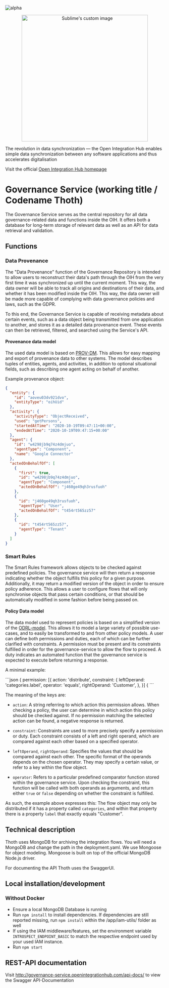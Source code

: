 ![alpha](https://img.shields.io/badge/Status-Alpha-yellow.svg)

<p align="center">
  <img src="https://github.com/openintegrationhub/openintegrationhub/blob/master/Assets/medium-oih-einzeilig-zentriert.jpg" alt="Sublime's custom image" width="400"/>
</p>

The revolution in data synchronization — the Open Integration Hub enables simple data synchronization between any software applications and thus accelerates digitalisation

Visit the official [Open Integration Hub homepage](https://www.openintegrationhub.org/)

# Governance Service (working title / Codename Thoth)

The Governance Service serves as the central repository for all data governance-related data and functions inside the OIH. It offers both a database for long-term storage of relevant data as well as an API for data retrieval and validation.

## Functions

### Data Provenance

The "Data Provenance" function of the Governance Repository is intended to allow users to reconstruct their data's path through the OIH from the very first time it was synchronized up until the current moment. This way, the data owner will be able to track all origins and destinations of their data, and whether it has been modified inside the OIH. This way, the data owner will be made more capable of complying with data governance policies and laws, such as the GDPR.

To this end, the Governance Service is capable of receiving metadata about certain events, such as a data object being transmitted from one application to another, and stores it as a detailed data provenance event. These events can then be retrieved, filtered, and searched using the Service's API.

#### Provenance data model

The used data model is based on [PROV-DM](https://www.w3.org/TR/prov-dm/). This allows for easy mapping and export of provenance data to other systems. The model describes tuples of entities, agents, and activities, in addition to optional situational fields, such as describing one agent acting on behalf of another.

Example provenance object:

```json
{
  "entity": {
    "id": "aoveu03dv921dvo",
    "entityType": "oihUid"
  },
  "activity": {
    "activityType": "ObjectReceived",
    "used": "getPersons",
    "startedAtTime": "2020-10-19T09:47:11+00:00",
    "endedAtTime": "2020-10-19T09:47:15+00:00"
  },
  "agent": {
    "id": "w4298jb9q74z4dmjuo",
    "agentType": "Component",
    "name": "Google Connector"
  },
  "actedOnBehalfOf": [
    {
      "first": true,
      "id": "w4298jb9q74z4dmjuo",
      "agentType": "Component",
      "actedOnBehalfOf": "j460ge49qh3rusfuoh"
    },
    {
      "id": "j460ge49qh3rusfuoh",
      "agentType": "User",
      "actedOnBehalfOf": "t454rt565zz57"
    },
    {
      "id": "t454rt565zz57",
      "agentType": "Tenant"
    }
  ]
}
```


### Smart Rules

The Smart Rules framework allows objects to be checked against predefined policies. The governance service will then return a response indicating whether the object fulfills this policy for a given purpose. Additionally, it may return a modified version of the object in order to ensure policy adherence. This allows a user to configure flows that will only synchronise objects that pass certain conditions, or that should be automatically modified in some fashion before being passed on.

#### Policy Data model

The data model used to represent policies is based on a simplified version of the [ODRL-model](https://www.w3.org/TR/odrl-model/). This allows it to model a large variety of possible use-cases, and to easily be transformed to and from other policy models. A user can define both permissions and duties, each of which can be further clarified with constraints. A permission must be present and its constraints fulfilled in order for the governance-service to allow the flow to proceed. A duty indicates an automated function that the governance service is expected to execute before returning a response.

A minimal example:

´´´json
 {
   permission: [{
     action: 'distribute',
     constraint: {
       leftOperand: 'categories.label',
       operator: 'equals',
       rightOperand: 'Customer',
       },
     }]
 {
´´´

The meaning of the keys are: 

- `action`: A string referring to which action this permission allows. When checking a policy, the user can determine in which action this policy should be checked against. If no permission matching the selected action can be found, a negative response is returned.

- `constraint`: Constraints are used to more precisely specify a permission or duty. Each constraint consists of a left and right operand, which are compared against each other based on a specified operator.

- `leftOperand`, `rightOperand`: Specifies the values that should be compared against each other. The specific format of the operands depends on the chosen operator. They may specify a certain value, or refer to a key within the flow object.

- `operator`: Refers to a particular predefined comparator function stored within the governance service. Upon checking the constraint, this function will be called with both operands as arguments, and return either `true` or `false` depending on whether the constraint is fulfilled.

As such, the example above expresses this: The flow object may only be distributed if it has a property called `categories`, and within that property there is a property `label` that exactly equals "Customer".

## Technical description

Thoth uses MongoDB for archiving the integration flows. You will need a MongoDB
and change the path in the deployment.yaml. We use Mongoose for object modeling. Mongoose is built on top of the official MongoDB Node.js driver.

For documenting the API Thoth uses the SwaggerUI.

## Local installation/development

### Without Docker

- Ensure a local MongoDB Database is running
- Run `npm install` to install dependencies. If dependencies are still reported missing, run `npm install` within the /app/iam-utils/ folder as well
- If using the IAM middleware/features, set the environment variable `INTROSPECT_ENDPOINT_BASIC` to match the respective endpoint used by your used IAM instance.
- Run `npm start`

## REST-API documentation

Visit http://governance-service.openintegrationhub.com/api-docs/ to view the Swagger API-Documentation
